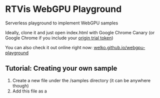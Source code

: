 # RTVis WebGPU Playground

Serverless playground to implement WebGPU samples

Ideally, clone it and just open index.html with Google Chrome Canary (or Google Chrome if you include your [origin trial token](https://developer.chrome.com/origintrials/#/register_trial/118219490218475521))

You can also check it out online right now: [welko.github.io/webgpu-playground](https://welko.github.io/webgpu-playground/)



## Tutorial: Creating your own sample

1) Create a new file under the /samples directory (it can be anywhere though)
2) Add this file as a <script> in index.html (look for \<!-- Samples go here! -->)
3) Now back to your new file, choose a unique name for your sample like "SomeCoolName" and register the sample by writing: SAMPLES.SomeCoolName = class extends Sample { ... }
4) Check the base class Sample at the end of the file main.js to see what functions you can use and override. Overriding the constructor is not recommended. The comments there should help
5) Check the existing samples under the /samples directory for nice ways to do things
6) If you wish to create a GUI for your sample in [nanogui](https://github.com/wjakob/nanogui) fashion, you can! Have a look at gui/gui.js for the elements that are implemented. Create a window with `const window = new GUI.Window(...)` and add it to the workspace with `this.gui.add(window)`. this.gui is a GUI.Workspace
7) Enjoy



## WebGPU calls

The WebGPU calls outside of a sample are kept to a minimum, otherwise it would be easy to lose track of what's going on.
The few calls to WebGPU outside of samples are in main.js and they consist of the following:


### Initialization

navigator.gpu, requestAdapter, requestDevice, and getting the WebGPU context from the canvas. As of 10.08.2022 it looks like this:
```javascript
const gpu = navigator.gpu;
const adapter = gpu && await gpu.requestAdapter();
const device = adapter && await adapter.requestDevice();
const context = device && canvas.node.getContext("webgpu");
```


### Context configuration

This happens in the Sample class in the resize() function. This may be overriden inside a sample in case other configuration options should be used. In general, this should be enough though :)

As of 10.08.2022 it looks like this:
```javascript
this.context.configure({
  alphaMode: "opaque",
  device: this.device,
  format: this.context.getPreferredFormat(this.adapter), // TODO remove this WebGPU-DEPRECATED way of getting the preferred format
  //format: this.gpu.getPreferredCanvasFormat(), // TODO use this instead of the line above
  size: [width, height], // TODO remove this WebGPU-DEPRECATED parameter! The width and height of HTMLCanvasElement are now used
});
```
